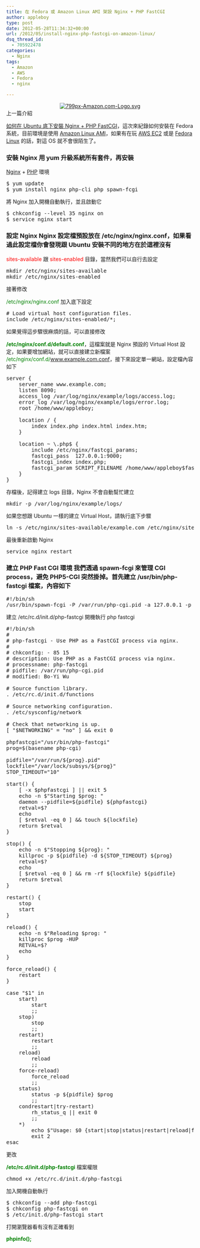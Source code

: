 ```yaml
---
title: 在 Fedora 或 Amazon Linux AMI 架設 Nginx + PHP FastCGI
author: appleboy
type: post
date: 2012-05-28T11:34:32+00:00
url: /2012/05/install-nginx-php-fastcgi-on-amazon-linux/
dsq_thread_id:
  - 705922478
categories:
  - Nginx
tags:
  - Amazon
  - AWS
  - Fedora
  - nginx

---
```

<div style="margin:0 auto; text-align:center">
  <a href="https://www.flickr.com/photos/appleboy/7285947094/" title="799px-Amazon.com-Logo.svg by appleboy46, on Flickr"><img src="https://i0.wp.com/farm8.staticflickr.com/7221/7285947094_9e34eeb903.jpg?resize=500%2C101&#038;ssl=1" alt="799px-Amazon.com-Logo.svg" data-recalc-dims="1" /></a>
</div> 上一篇介紹

<a href="http://blog.wu-boy.com/2012/05/php-fastcgi-with-nginx-on-ubuntu-10-10-maverick/" target="_blank">如何在 Ubuntu 底下安裝 Nginx + PHP FastCGI</a>，這次來紀錄如何安裝在 Fedora 系統，目前環境是使用 <a href="http://aws.amazon.com/amazon-linux-ami/" target="_blank">Amazon Linux AMI</a>，如果有在玩 <a href="http://aws.amazon.com/ec2/" target="_blank">AWS EC2</a> 或是 <a href="http://fedoraproject.org/" target="_blank">Fedora Linux</a> 的話，對這 OS 就不會很陌生了。 <!--more-->

### 安裝 Nginx 用 yum 升級系統所有套件，再安裝 

<a href="http://nginx.org/" target="_blank">Nginx</a> + <a href="http://php.net" target="_blank">PHP</a> 環境 

<pre class="brush: bash; title: ; notranslate" title="">$ yum update
$ yum install nginx php-cli php spawn-fcgi</pre> 將 Nginx 加入開機自動執行，並且啟動它 

<pre class="brush: bash; title: ; notranslate" title="">$ chkconfig --level 35 nginx on
$ service nginx start</pre>

### 設定 Nginx Nginx 設定檔預設放在 /etc/nginx/nginx.conf，如果看過此設定檔你會發現跟 Ubuntu 安裝不同的地方在於這裡沒有 

<span style="color:red">sites-available</span> 跟 <span style="color:red">sites-enabled</span> 目錄，當然我們可以自行去設定 

<pre class="brush: bash; title: ; notranslate" title="">mkdir /etc/nginx/sites-available
mkdir /etc/nginx/sites-enabled</pre> 接著修改 

<span style="color:green">/etc/nginx/nginx.conf</span> 加入底下設定 

<pre class="brush: bash; title: ; notranslate" title=""># Load virtual host configuration files.
include /etc/nginx/sites-enabled/*;</pre> 如果覺得這步驟很麻煩的話，可以直接修改 

<span style="color:green"><strong>/etc/nginx/conf.d/default.conf</strong></span>，這檔案就是 Nginx 預設的 Virtual Host 設定，如果要增加網站，就可以直接建立新檔案 <span style="color:green">/etc/nginx/conf.d/www.example.com.conf</span>，接下來設定單一網站，設定檔內容如下 

<pre class="brush: bash; title: ; notranslate" title="">server {
    server_name www.example.com;
    listen 8090;
    access_log /var/log/nginx/example/logs/access.log;
    error_log /var/log/nginx/example/logs/error.log;
    root /home/www/appleboy;

    location / {
        index index.php index.html index.htm;
    }

    location ~ \.php$ {
        include /etc/nginx/fastcgi_params;
        fastcgi_pass  127.0.0.1:9000;
        fastcgi_index index.php;
        fastcgi_param SCRIPT_FILENAME /home/www/appleboy$fastcgi_script_name;
    }
}</pre> 存檔後，記得建立 logs 目錄，Nginx 不會自動幫忙建立 

<pre class="brush: bash; title: ; notranslate" title="">mkdir -p /var/log/nginx/example/logs/</pre> 如果您想跟 Ubuntu 一樣的建立 Virtual Host，請執行底下步驟 

<pre class="brush: bash; title: ; notranslate" title="">ln -s /etc/nginx/sites-available/example.com /etc/nginx/sites-enabled/example.com </pre> 最後重新啟動 Nginx 

<pre class="brush: bash; title: ; notranslate" title="">service nginx restart</pre>

### 建立 PHP Fast CGI 環境 我們透過 spawn-fcgi 來管理 CGI process，避免 PHP5-CGI 突然掛掉。首先建立 /usr/bin/php-fastcgi 檔案，內容如下 

<pre class="brush: bash; title: ; notranslate" title="">#!/bin/sh
/usr/bin/spawn-fcgi -P /var/run/php-cgi.pid -a 127.0.0.1 -p 9000 -C 15 -u nginx -g nginx -f /usr/bin/php-cgi</pre> 建立 /etc/rc.d/init.d/php-fastcgi 開機執行 php fastcgi 

<pre class="brush: bash; title: ; notranslate" title="">#!/bin/sh
#
# php-fastcgi - Use PHP as a FastCGI process via nginx.
#
# chkconfig: - 85 15
# description: Use PHP as a FastCGI process via nginx.
# processname: php-fastcgi
# pidfile: /var/run/php-cgi.pid
# modified: Bo-Yi Wu <appleboy.tw AT gmail.com>

# Source function library.
. /etc/rc.d/init.d/functions

# Source networking configuration.
. /etc/sysconfig/network

# Check that networking is up.
[ "$NETWORKING" = "no" ] && exit 0

phpfastcgi="/usr/bin/php-fastcgi"
prog=$(basename php-cgi)

pidfile="/var/run/${prog}.pid"
lockfile="/var/lock/subsys/${prog}"
STOP_TIMEOUT="10"

start() {
    [ -x $phpfastcgi ] || exit 5
    echo -n $"Starting $prog: "
    daemon --pidfile=${pidfile} ${phpfastcgi}
    retval=$?
    echo
    [ $retval -eq 0 ] && touch ${lockfile}
    return $retval
}

stop() {
    echo -n $"Stopping ${prog}: "
    killproc -p ${pidfile} -d ${STOP_TIMEOUT} ${prog}
    retval=$?
    echo
    [ $retval -eq 0 ] && rm -rf ${lockfile} ${pidfile}
    return $retval
}

restart() {
    stop
    start
}

reload() {
    echo -n $"Reloading $prog: "
    killproc $prog -HUP
    RETVAL=$?
    echo
}

force_reload() {
    restart
}

case "$1" in
    start)
        start
        ;;
    stop)
        stop
        ;;
    restart)
        restart
        ;;
    reload)
        reload
        ;;
    force-reload)
        force_reload
        ;;
    status)
        status -p ${pidfile} $prog
        ;;
    condrestart|try-restart)
        rh_status_q || exit 0
        ;;
    *)
        echo $"Usage: $0 {start|stop|status|restart|reload|force-reload}"
        exit 2
esac</pre> 更改 

<span style="color:green"><strong>/etc/rc.d/init.d/php-fastcgi</strong></span> 檔案權限 

<pre class="brush: bash; title: ; notranslate" title="">chmod +x /etc/rc.d/init.d/php-fastcgi</pre> 加入開機自動執行 

<pre class="brush: bash; title: ; notranslate" title="">$ chkconfig --add php-fastcgi
$ chkconfig php-fastcgi on
$ /etc/init.d/php-fastcgi start
</pre> 打開瀏覽器看有沒有正確看到 

<span style="color:green"><strong>phpinfo();</strong></span>